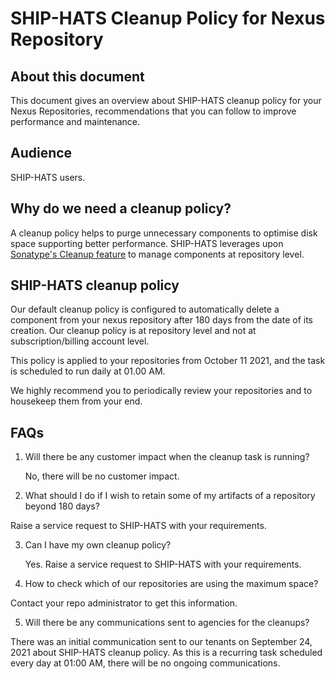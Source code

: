 # SHIP-HATS Cleanup Policy for Nexus Repository

## About this document

This document gives an overview about SHIP-HATS cleanup policy for your Nexus Repositories, recommendations that you can follow to improve performance and maintenance.

## Audience

SHIP-HATS users.

## Why do we need a cleanup policy?

A cleanup policy helps to purge unnecessary components to optimise disk space supporting better performance. SHIP-HATS leverages upon [Sonatype's Cleanup feature](https://help.sonatype.com/repomanager3/repository-management/cleanup-policies) to manage components at repository level.

## SHIP-HATS cleanup policy

Our default cleanup policy is configured to automatically delete a component from your nexus repository after 180 days from the date of its creation. Our cleanup policy is at repository level and not at subscription/billing account level.

This policy is applied to your repositories from October 11 2021, and the task is scheduled to run daily at 01.00 AM.

We highly recommend you to periodically review your repositories and to housekeep them from your end.

## FAQs

1. Will there be any customer impact when the cleanup task is running?

   No, there will be no customer impact.

2. What should I do if I wish to retain some of my artifacts of a repository beyond 180 days?

 Raise a service request to SHIP-HATS with your requirements.

3. Can I have my own cleanup policy?

   Yes. Raise a service request to SHIP-HATS with your requirements.

4. How to check which of our repositories are using the maximum space?

  Contact your repo administrator to get this information.

5. Will there be any communications sent to agencies for the cleanups?

  There was an initial communication sent to our tenants on September 24, 2021 about SHIP-HATS cleanup policy. As this is a recurring task scheduled every day at 01:00 AM, there will be no ongoing communications.
